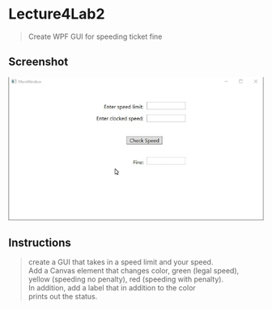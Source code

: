# Lecture4Lab2
> Create WPF GUI for speeding ticket fine

## Screenshot
![screenshot](Lecture4Lab2.gif)

## Instructions
> create a GUI that takes in a speed limit and your speed.  
> Add a Canvas element that changes color, green (legal speed),  
> yellow (speeding no penalty), red (speeding with penalty).  
> In addition, add a label that in addition to the color  
> prints out the status.